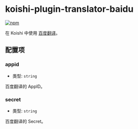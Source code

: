# koishi-plugin-translator-baidu

[![npm](https://img.shields.io/npm/v/koishi-plugin-translator-baidu?style=flat-square)](https://www.npmjs.com/package/koishi-plugin-translator-baidu)

在 Koishi 中使用 [百度翻译](https://fanyi.baidu.com/)。

## 配置项

### appid

- 类型: `string`

百度翻译的 AppID。

### secret

- 类型: `string`

百度翻译的 Secret。
